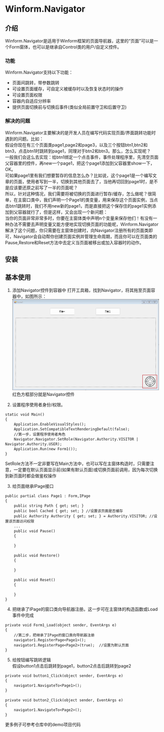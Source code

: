 # Winform.Navigator

## 介绍
Winform.Navigator是适用于Winform框架的页面导航器，这里的“页面”可以是一个Form窗体，也可以是继承自Control类的用户/自定义控件。

### 功能
Winform.Navigator支持以下功能：  
- 页面间跳转，带参数跳转
- 可设置页面缓存，可自定义被缓存时以及恢复状态时的操作
- 可设置页面权限
- 容器内自适应分辨率
- 提供页面切换前与切换后事件(类似全局前置守卫和后置守卫)

### 解决的问题
Winform.Navigator主要解决的是开发人员在编写代码实现页面/界面跳转功能时遇到的问题。比如：  
假设你现在有三个页面类page1,page2和page3，以及三个按钮btn1,btn2和btn3，点击btn1时跳转到page1，同理对于btn2和btn3。那么，怎么实现呢？  
一般我们会这么去实现：给btn1绑定一个点击事件，事件处理程序里，先清空页面父容器里的控件，再new一个page1，把这个page1添加到父容器里show一下，OK。  
可如果page1里有我们想要暂存的信息怎么办？比如说，这个page1是一个编写文章的页面，使用者写到一半，切换到其他页面去了，当他再切回到page1时，是不是应该要还原之前写了一半的页面呢？  
所以，针对这种情况，我们需要将被切换的页面进行暂存/缓存，怎么做呢？很简单，在主窗口类中，我们声明一个Page1的类变量，用来保存这个页面实例，当点击btn1跳转时，我们不用new新的page1，而是直接把这个保存住的page1实例添加到父容器就行了，但是这样，又会出现一个新问题：  
当你的页面非常非常多时，你要在主窗体类中声明n个变量来保存他们！有没有一种办法不需要去声明变量又能方便地实现切换页面的功能呢，Winform.Navigator解决了这个问题，你只需要在主窗体创建时，向Navigator注册所有的页面类即可，Navigator会自动帮你创建页面实例并管理生命周期，而且你可以在页面类的Pause,Restore和Reset方法中去定义当页面被移出或加入容器时的动作。

## 安装


## 基本使用

1. 添加Navigator控件到容器中
打开工具箱，找到Navigator，将其拖至页面容器中，如图所示：
![拖到容器中](./1.jpg)
红色方框部分就是Navigator控件

2. 设置程序使用者身份/权限。
```
static void Main()
{
    Application.EnableVisualStyles();
    Application.SetCompatibleTextRenderingDefault(false);
    //第一步，设置程序使用者角色
    Navigator.Navigator.SetRole(Navigator.Authority.VISITOR | Navigator.Authority.USER);
    Application.Run(new Form1());
}
```
SetRole方法不一定非要写在Main方法中，也可以写在主窗体构造时，只需要注意，一定要在默认页面显示前(如果有默认页面)或切换页面前调用，因为每次切换到新页面时都会做鉴权操作

3. 给页面继承IPage接口
```
public partial class Page1 : Form,IPage
{
    public string Path { get; set; }
    public bool Cached { get; set; } //设置该页面是否缓存
    public Authority Authority { get; set; } = Authority.VISITOR; //设置该页面访问权限
    ...
    public void Pause()
    {

    }

    public void Restore()
    {

    }

    public void Reset()
    {

    }
}
```

4. 把继承了IPage的窗口类向导航器注册。这一步可在主窗体的构造函数或Load事件中完成
```
private void Form1_Load(object sender, EventArgs e)
{
    //第二步，把继承了IPage的窗口类向导航器注册
    navigator1.RegisterPage<Page1>();
    navigator1.RegisterPage<Page2>(true);  //设置为默认页面
}
```

5. 给按钮编写跳转逻辑  
假设button1点击后跳转到page1，button2点击后跳转到page2
```
private void button1_Click(object sender, EventArgs e)
{
    navigator1.NavigateTo<Page1>();
}

private void button2_Click(object sender, EventArgs e)
{
    navigator1.NavigateTo<Page2>();
}
```

更多例子可参考仓库中的demo项目代码